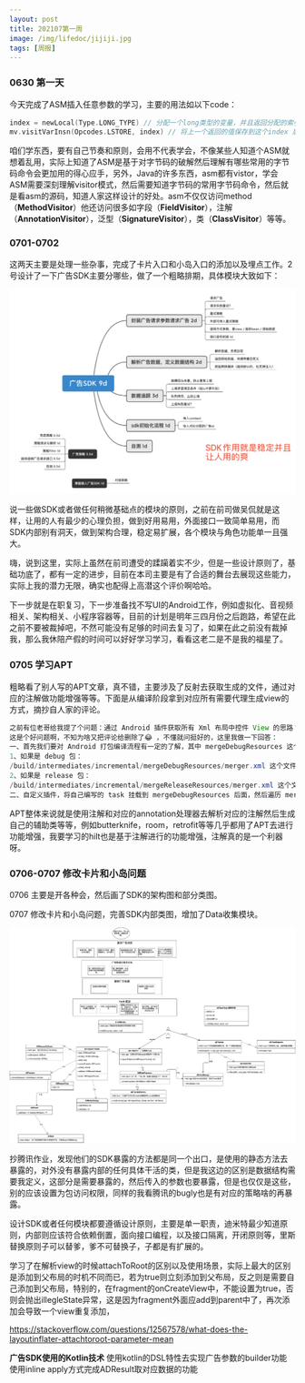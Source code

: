 ```yaml
---
layout: post
title: 202107第一周
image: /img/lifedoc/jijiji.jpg
tags: [周报]
---
```


### 0630 第一天

今天完成了ASM插入任意参数的学习，主要的用法如以下code：

```kotlin
index = newLocal(Type.LONG_TYPE) // 分配一个long类型的变量，并且返回分配的索引，这个方法我看源码是因为这里继承了methodvisitor在visitframe的时候存起来的变量，如果需要改的话，就在上面改了，里面使用的是System.arrayCopy
mv.visitVarInsn(Opcodes.LSTORE, index) // 将上一个返回的值保存到这个index 后面取得时候就去lstore然后index+1去保存别的就可以了
```

咱们学东西，要有自己节奏和原则，会用不代表学会，不像某些人知道个ASM就想着乱用，实际上知道了ASM是基于对字节码的破解然后理解有哪些常用的字节码命令会更加用的得心应手，另外，Java的许多东西，asm都有vistor，学会ASM需要深刻理解visitor模式，然后需要知道字节码的常用字节码命令，然后就是看asm的源码，知道人家这样设计的好处。asm不仅仅访问method（**MethodVisitor**）他还访问很多如字段（**FieldVisitor**），注解（**AnnotationVisitor**），泛型（**SignatureVisitor**），类（**ClassVisitor**）等等。

### 0701-0702

这两天主要是处理一些杂事，完成了卡片入口和小岛入口的添加以及埋点工作。2号设计了一下广告SDK主要分哪些，做了一个粗略排期，具体模块大致如下：

![](https://raw.githubusercontent.com/Pjex/images/master/20210703135518.png)

说一些做SDK或者做任何稍微基础点的模块的原则，之前在前司做吴侃就是这样，让用的人有最少的心理负担，做到好用易用，外面接口一致简单易用，而SDK内部别有洞天，做到架构合理，稳定易扩展，各个模块与角色功能单一且强大。

嗨，说到这里，实际上虽然在前司遭受的蹂躏着实不少，但是一些设计原则了，基础功底了，都有一定的进步，目前在本司主要是有了合适的舞台去展现这些能力，实际上我的潜力无限，确实也配得上高潜这个评价啊哈哈。

下一步就是在职复习，下一步准备找不写UI的Android工作，例如虚拟化、音视频相关、架构相关、小程序容器等，目前的计划是明年三四月份之后跑路，希望在此之前不要被裁掉吧，不然可能没有足够的时间去复习了，如果在此之前没有裁掉我，那么我休陪产假的时间可以好好学习学习，看看这老二是不是我的福星了。

### 0705 学习APT

粗略看了别人写的APT文章，真不错，主要涉及了反射去获取生成的文件，通过对应的注解做功能增强等等。下面是从编译阶段拿到对应所有需要代理生成view的方式，摘抄自人家的评论。

```java
之前有位老哥给我提了个问题：通过 Android 插件获取所有 Xml 布局中控件 View 的思路？
这是个好问题啊，不知为啥又把评论给删除了😂 ，不懂就问挺好的，这里我做一下回答：
一、首先我们要对 Android 打包编译流程有一定的了解，其中 mergeDebugResources 这个 task 会对所有的 Xml 进行合并，并输出到：
1、如果是 debug 包：
/build/intermediates/incremental/mergeDebugResources/merger.xml 这个文件下
2、如果是 release 包：
/build/intermediates/incremental/mergeReleaseResources/merger.xml 这个文件下
二、自定义插件，将自己编写的 task 挂载到 mergeDebugResources 后面，然后遍历 merger.xml 这个文件就可以拿到所有的控件了
```

APT整体来说就是使用注解和对应的annotation处理器去解析对应的注解然后生成自己的辅助类等等，例如butterknife，room，retrofit等等几乎都用了APT去进行功能增强，我要学习的hilt也是基于注解进行的功能增强，注解真的是一个利器呀。

### 0706-0707 修改卡片和小岛问题

0706 主要是开各种会，然后画了SDK的架构图和部分类图。

0707 修改卡片和小岛问题，完善SDK内部类图，增加了Data收集模块。

![](https://raw.githubusercontent.com/Pjex/images/master/广告SDK架构.jpg)

抄腾讯作业，发现他们的SDK暴露的方法都是同一个出口，是使用的静态方法去暴露的，对外没有暴露内部的任何具体干活的类，但是我这边的区别是数据结构需要我定义，这部分是需要暴露的，然后传入的参数也要暴露，但是也仅仅是这些，别的应该设置为包访问权限，同样的我看腾讯的bugly也是有对应的策略啥的再暴露。

设计SDK或者任何模块都要遵循设计原则，主要是单一职责，迪米特最少知道原则，内部则应该符合依赖倒置，面向接口编程，以及接口隔离，开闭原则等，里斯替换原则子可以替爹，爹不可替换子，子都是有扩展的。

学习了在解析view的时候attachToRoot的区别以及使用场景，实际上最大的区别是添加到父布局的时机不同而已，若为true则立刻添加到父布局，反之则是需要自己添加到父布局，特别的，在fragment的onCreateView中，不能设置为true，否则会抛出illegleState异常，这是因为fragment外面应add到parent中了，再次添加会导致一个view重复添加，

https://stackoverflow.com/questions/12567578/what-does-the-layoutinflater-attachtoroot-parameter-mean

**广告SDK使用的Kotlin技术**
使用kotlin的DSL特性去实现广告参数的builder功能
使用inline apply方式完成ADResult取对应数据的功能

